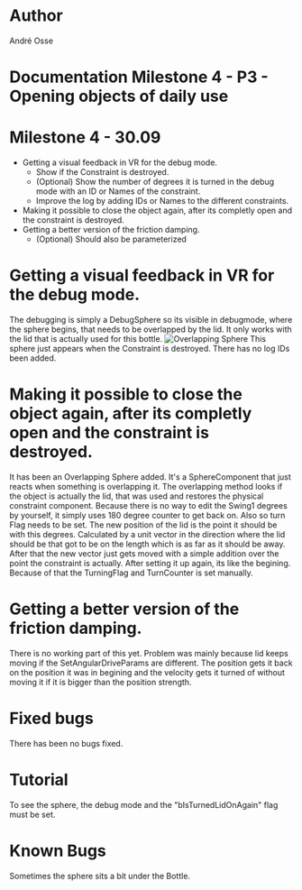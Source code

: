 # Author 
André Osse

# Documentation Milestone 4 - P3 - Opening objects of daily use

# Milestone 4 - 30.09
- Getting a visual feedback in VR for the debug mode.
	- Show if the Constraint is destroyed.
	- (Optional) Show the number of degrees it is turned in the debug mode with an ID or Names of the constraint.
	- Improve the log by adding IDs or Names to the different constraints.
- Making it possible to close the object again, after its completly open and the constraint is destroyed.
- Getting a better version of the friction damping.
	- (Optional) Should also be parameterized

# Getting a visual feedback in VR for the debug mode.

The debugging is simply a DebugSphere so its visible in debugmode, where the sphere begins, that needs to be overlapped by the lid. It only works with the lid that is actually used for this bottle.
![Overlapping Sphere](/Documentation/Img/Milestone3/overlappingsphere.JPG)
This sphere just appears when the Constraint is destroyed.
There has no log IDs been added.

# Making it possible to close the object again, after its completly open and the constraint is destroyed.

It has been an Overlapping Sphere added. It's a SphereComponent that just reacts when something is overlapping it. The overlapping method looks if the object is actually the lid, that was used and restores the physical constraint component. Because there is no way to edit the Swing1 degrees by yourself, it simply uses 180 degree counter to get back on. Also so turn Flag needs to be set. The new position of the lid is the point it should be with this degrees. Calculated by a unit vector in the direction where the lid should be that got to be on the length which is as far as it should be away. After that the new vector just gets moved with a simple addition over the point the constraint is actually. After setting it up again, its like the begining. Because of that the TurningFlag and TurnCounter is set manually. 

# Getting a better version of the friction damping.

There is no working part of this yet. Problem was mainly because lid keeps moving if the SetAngularDriveParams are different. The position gets it back on the position it was in begining and the velocity gets it turned of without moving it if it is bigger than the position strength.
# Fixed bugs

There has been no bugs fixed.

# Tutorial

To see the sphere, the debug mode and the "bIsTurnedLidOnAgain" flag must be set.

# Known Bugs

Sometimes the sphere sits a bit under the Bottle.